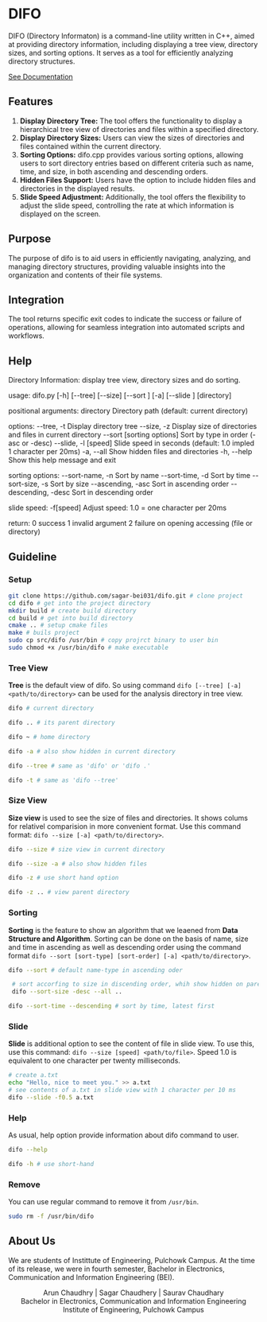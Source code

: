 # DIFO

DIFO (Directory Informaton) is a command-line utility written in C++, aimed at providing directory information, including displaying a tree view, directory sizes, and sorting options.  It serves as a tool for efficiently analyzing directory structures.

[See Documentation](https://)

## Features
1. **Display Directory Tree:** The tool offers the functionality to display a hierarchical tree view of directories and files within a specified directory.
2. **Display Directory Sizes:** Users can view the sizes of directories and files contained
 within the current directory.
3. **Sorting Options:** difo.cpp provides various sorting options, allowing users to sort directory entries based on different criteria such as name, time, and size, in both ascending and descending orders.
4. **Hidden Files Support:** Users have the option to include hidden files and directories in the displayed results.
5. **Slide Speed Adjustment:** Additionally, the tool offers the flexibility to adjust the slide speed, controlling the rate at which information is displayed on the screen.

## Purpose
The purpose of difo is to aid users in efficiently navigating, analyzing, and managing directory structures, providing valuable insights into the organization and contents of their file systems.

## Integration
The tool returns specific exit codes to indicate the success or failure of operations, allowing for seamless integration into automated scripts and workflows.

## Help
Directory Information: display tree view, directory sizes and do sorting.

usage: difo.py [-h] [--tree] [--size] [--sort <type> <order>] [-a] [--slide <speed>] [directory]

positional arguments:
  directory                 Directory path (default: current directory)

options:
  --tree, -t                Display directory tree
  --size, -z                Display size of directories and files in current directory
  --sort [sorting options]  Sort by type in order (-asc or -desc)
  --slide, -l [speed]       Slide speed in seconds (default: 1.0 impled 1 character per 20ms)
  -a, --all                 Show hidden files and directories
  -h, --help                Show this help message and exit

sorting options:
  --sort-name, -n           Sort by name
  --sort-time, -d           Sort by time
  --sort-size, -s           Sort by size
  --ascending, -asc         Sort in ascending order
  --descending, -desc       Sort in descending order

slide speed:
  -f[speed]                 Adjust speed: 1.0 = one character per 20ms

return:
  0                         success
  1                         invalid argument
  2                         failure on opening accessing (file or directory)


## Guideline
### Setup
 ```bash
 git clone https://github.com/sagar-bei031/difo.git # clone project
 cd difo # get into the project directory
 mkdir build # create build directory
 cd build # get into build directory
 cmake .. # setup cmake files
 make # buils project
 sudo cp src/difo /usr/bin # copy projrct binary to user bin
 sudo chmod +x /usr/bin/difo # make executable
 ```

### Tree View
**Tree** is the default view of difo. So using command `difo [--tree] [-a] <path/to/directory>` can be used for the analysis directory in tree view. 
```bash
difo # current directory
```
```bash
difo .. # its parent directory
```
```bash
difo ~ # home directory
```
```bash
difo -a # also show hidden in current directory
```
```bash
difo --tree # same as 'difo' or 'difo .'
```
```bash
difo -t # same as 'difo --tree'
```

### Size View
**Size view** is used to see the size of files and directories. It shows colums for relativel comparision in more convenient format. Use this command format: `difo --size [-a] <path/to/directory>`.
```bash
difo --size # size view in current directory
```
```bash
difo --size -a # also show hidden files
```
```bash
difo -z # use short hand option
```
```bash
difo -z .. # view parent directory
```

### Sorting
**Sorting** is the feature to show an algorithm that we leaened from **Data Structure and Algorithm**. Sorting can be done on the basis of name, size and time in ascending as well as descending order using the command format `difo --sort [sort-type] [sort-order] [-a] <path/to/directory>`. 
```bash
difo --sort # default name-type in ascending oder
```
```bash
 # sort accorfing to size in discending order, whih show hidden on parentt directories
 difo --sort-size -desc --all ..
```
```bash
difo --sort-time --descending # sort by time, latest first
```

### Slide
**Slide** is additional option to see the content of file in slide view. To use this, use this command: `difo --size [speed] <path/to/file>`. Speed 1.0 is equivalent to one character per twenty milliseconds.
```bash
# create a.txt
echo "Hello, nice to meet you." >> a.txt 
# see contents of a.txt in slide view with 1 character per 10 ms
difo --slide -f0.5 a.txt 
```

### Help
As usual, help option provide information about difo command to user.
```bash
difo --help
```
```bash
difo -h # use short-hand
```

### Remove
You can use regular command to remove it from `/usr/bin`.
```bash
sudo rm -f /usr/bin/difo
```

## About Us
We are students of Instittute of Engineering, Pulchowk Campus. At the time of its release, we were in fourth semester, Bachelor in Electronics, Communication and Information Engineering (BEI).

<center>Arun Chaudhry | Sagar Chaudhery | Saurav Chaudhary</center>
<center>Bachelor in Electronics, Communication and Information Engineering</center>
<center>Institute of Engineering, Pulchowk Campus</center>